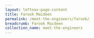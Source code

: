 ```yaml
---
layout: leftnav-page-content
title: Farook Maideen
permalink: /meet-the-engineers/farook/
breadcrumb: Farook Maideen
collection_name: meet-the-engineers
---
```

